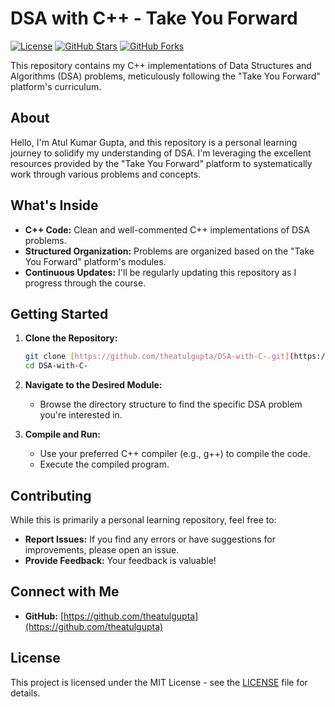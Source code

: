 # DSA with C++ - Take You Forward

[![License](https://img.shields.io/badge/license-MIT-blue.svg)](LICENSE)
[![GitHub Stars](https://img.shields.io/github/stars/theatulgupta/DSA-with-C-?style=social)](https://github.com/theatulgupta/DSA-with-C-/stargazers)
[![GitHub Forks](https://img.shields.io/github/forks/theatulgupta/DSA-with-C-?style=social)](https://github.com/theatulgupta/DSA-with-C-/network/members)

This repository contains my C++ implementations of Data Structures and Algorithms (DSA) problems, meticulously following the "Take You Forward" platform's curriculum.

## About

Hello, I'm Atul Kumar Gupta, and this repository is a personal learning journey to solidify my understanding of DSA. I'm leveraging the excellent resources provided by the "Take You Forward" platform to systematically work through various problems and concepts.

## What's Inside

* **C++ Code:** Clean and well-commented C++ implementations of DSA problems.
* **Structured Organization:** Problems are organized based on the "Take You Forward" platform's modules.
* **Continuous Updates:** I'll be regularly updating this repository as I progress through the course.

## Getting Started

1.  **Clone the Repository:**

    ```bash
    git clone [https://github.com/theatulgupta/DSA-with-C-.git](https://www.google.com/search?q=https://github.com/theatulgupta/DSA-with-C-.git)
    cd DSA-with-C-
    ```

2.  **Navigate to the Desired Module:**

    * Browse the directory structure to find the specific DSA problem you're interested in.

3.  **Compile and Run:**

    * Use your preferred C++ compiler (e.g., g++) to compile the code.
    * Execute the compiled program.

## Contributing

While this is primarily a personal learning repository, feel free to:

* **Report Issues:** If you find any errors or have suggestions for improvements, please open an issue.
* **Provide Feedback:** Your feedback is valuable!

## Connect with Me

* **GitHub:** [https://github.com/theatulgupta](https://github.com/theatulgupta)

## License

This project is licensed under the MIT License - see the [LICENSE](LICENSE) file for details.
